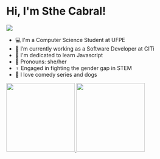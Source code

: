 # Hi, I'm Sthe Cabral!


<img src="https://c.tenor.com/gzTMn4hPke8AAAAC/hermione-granger-andyouare.gif"/>



- 💻 I'm a Computer Science Student at UFPE 
- 💚 I’m currently working as a Software Developer at CITi
- 🤯 I'm dedicated to learn Javascript
- 💬 Pronouns: she/her
- ♀️ Engaged in fighting the gender gap in STEM
- 🔮 I love comedy series and dogs
<div align="left">
  <a href="https://github.com/rafaballerini">
  <img height="180em" src="https://github-readme-stats.vercel.app/api?username=StheCabral&show_icons=true&theme=buefy&include_all_commits=true&count_private=true"/>
  <img height="180em" src="https://github-readme-stats.vercel.app/api/top-langs/?username=StheCabral&layout=compact&langs_count=7&theme=buefy"/>
</div>
